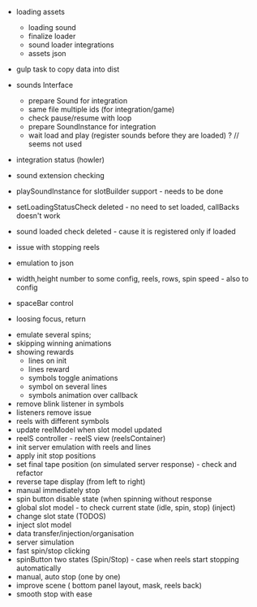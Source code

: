 
- loading assets
    + loading sound
    + finalize loader
    + sound loader integrations
    - assets json

- gulp task to copy data into dist

- sounds Interface
    + prepare Sound for integration
    + same file multiple ids (for integration/game)
    + check pause/resume with loop
    - prepare SoundInstance for integration
    - wait load and play (register sounds before they are loaded) ? // seems not used

- integration status (howler)
 - sound extension checking
 - playSoundInstance for slotBuilder support - needs to be done
 - setLoadingStatusCheck deleted - no need to set loaded, callBacks doesn't work
 - sound loaded check deleted - cause it is registered only if loaded

- issue with stopping reels
- emulation to json
- width,height number to some config, reels, rows, spin speed - also to config
- spaceBar control
- loosing focus, return

+ emulate several spins;
+ skipping winning animations
+ showing rewards
    + lines on init
    + lines reward
    + symbols toggle animations
    + symbol on several lines
    + symbols animation over callback
+ remove blink listener in symbols
+ listeners remove issue
+ reels with different symbols
+ update reelModel when slot model updated
+ reelS  controller - reelS view (reelsContainer)
+ init server emulation with reels and lines
+ apply init stop positions
+ set final tape position (on simulated server response) - check and refactor
+ reverse tape display (from left to right)
+ manual immediately stop
+ spin button disable state (when spinning without response
+ global slot model - to check current state (idle, spin, stop) (inject)
+ change slot state (TODOS)
+ inject slot model
+ data transfer/injection/organisation
+ server simulation
+ fast spin/stop clicking
+ spinButton two states (Spin/Stop) - case when reels start stopping automatically
+ manual, auto stop (one by one)
+ improve scene ( bottom panel layout, mask, reels back)
+ smooth stop with ease


